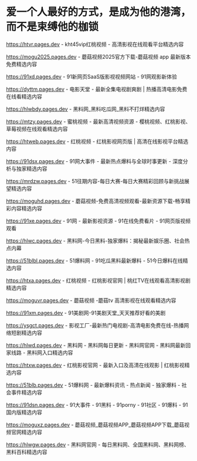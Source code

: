 # 爱一个人最好的方式，是成为他的港湾，而不是束缚他的枷锁

https://htvr.pages.dev - kht45vip红桃视频 - 高清影视在线观看平台精选内容

https://mogu2025.pages.dev - 蘑菇视频2025官方下载-蘑菇视频 app 最新版本免费精选内容

https://91xd.pages.dev - 91新网页SaaS版影视视频网站 - 91网观影新体验

https://dyttm.pages.dev - 电影天堂 - 最新全集电视剧爽剧 | 热播高清电影免费在线看精选内容

https://hlwbdy.pages.dev - 黑料网_黑料吃瓜网_黑料不打烊精选内容

https://mtzy.pages.dev - 蜜桃视频 - 最新高清视频资源 - 樱桃视频、红桃影视、草莓视频在线观看精选内容

https://htweb.pages.dev - 红桃视频 - 红桃影视网页版 | 高清在线影视平台精选内容

https://91dsx.pages.dev - 91网大事件 - 最新热点爆料与全球时事更新 - 深度分析与独家精选内容

https://mrdzw.pages.dev - 51往期内容-每日大赛-每日大赛精彩回顾与新挑战展望精选内容

https://moguhd.pages.dev - 蘑菇视频-免费高清视频观看-最新资源下载-畅享精彩内容精选内容

https://91xe.pages.dev - 91网 - 最新影视资源 - 91在线免费看片 - 91网页版视频观看

https://hlwc.pages.dev - 黑料网-今日黑料-独家爆料：揭秘最新娱乐圈、社会热点内幕

https://51blbl.pages.dev - 51爆料网 - 91吃瓜黑料最新爆料 - 51今日爆料在线精选内容

https://htxa.pages.dev - 红桃视频 - 红桃影视官网 | 桃红TV在线观看高清影视剧精选内容

https://moguvr.pages.dev - 蘑菇视频 -蘑菇tv 高清影视在线观看精选内容

https://91xm.pages.dev - 91美剧网-91美剧天堂_天天推荐好看的美剧

https://ysgct.pages.dev - 影视工厂-最新热门电视剧-高清电影免费在线-热播网络短剧精选内容

https://hlwd.pages.dev - 黑料网 - 黑料网每日更新 - 黑料网官网 - 黑料网最新回家线路 - 黑料网入口精选内容

https://htxw.pages.dev - 红桃影视官网 - 最新入口及高清在线观影 | 红桃影视精选内容

https://51blb.pages.dev - 51爆料网 - 最新爆料资讯 - 热点新闻 - 独家爆料 - 社会事件精选内容

https://91dsn.pages.dev - 91大事件 - 91黑料 - 91porny - 91社区 - 91爆料 - 91国内版精选内容

https://moguxz.pages.dev - 蘑菇视频_蘑菇视频APP_蘑菇视频APP下载_蘑菇视频官网精选内容

https://hlwgw.pages.dev - 黑料网官网 - 每日黑料网、全国黑料网、黑料网榜、黑料百科精选内容
